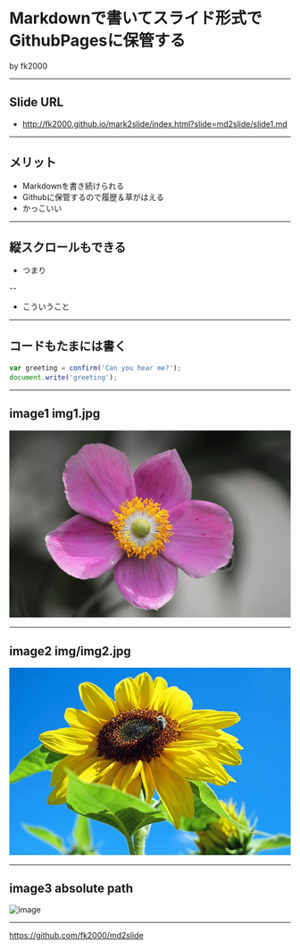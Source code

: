 # Markdownで書いてスライド形式でGithubPagesに保管する

by fk2000

---

## Slide URL
- http://fk2000.github.io/mark2slide/index.html?slide=md2slide/slide1.md

---

## メリット

- Markdownを書き続けられる
- Githubに保管するので履歴＆草がはえる
- かっこいい

---

## 縦スクロールもできる

- つまり

--

- こういうこと

---

## コードもたまには書く

```javascript
var greeting = confirm('Can you hear me?');
document.write('greeting');

```

---

## image1 img1.jpg

![image](img1.jpg)

---

## image2 img/img2.jpg

![image](img/img2.jpg)

---

## image3 absolute path

![image](https://github.com/fk2000/md2slide/blob/master/example/img1.jpg)

---

https://github.com/fk2000/md2slide
